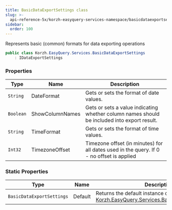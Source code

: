 ```yaml
---
title: BasicDataExportSettings class
slug: >-
  api-reference-5x/korzh-easyquery-services-namespace/basicdataexportsettings-class
sidebar:
  order: 100
---
```


Represents basic (common) formats for data exporting operations
```csharp
public class Korzh.EasyQuery.Services.BasicDataExportSettings
    : IDataExportSettings

```

### Properties

| Type | Name | Description | 
| --- | --- | --- | 
| `String` | DateFormat | Gets or sets the format of date values. | 
| `Boolean` | ShowColumnNames | Gets or sets a value indicating whether column names should be included into export result. | 
| `String` | TimeFormat | Gets or sets the format of time values. | 
| `Int32` | TimezoneOffset | Timezone offset (in minutes) for all dates used in the query.  If 0 - no offset is applied | 


### Static Properties

| Type | Name | Description | 
| --- | --- | --- | 
| `BasicDataExportSettings` | Default | Returns the default instance of [Korzh.EasyQuery.Services.BasicDataExportSettings](///easyquery/docs/api-reference-5x/korzh-easyquery-services-namespace/basicdataexportsettings-class). |
